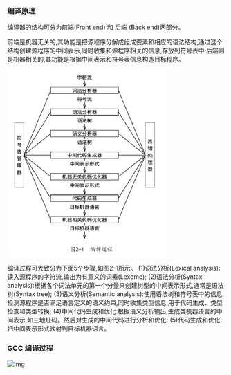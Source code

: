 ### 编译原理

编译器的结构可分为前端(Front end) 和 后端 (Back end)两部分。

前端是机器无关的,其功能是把源程序分解成组成要素和相应的语法结构,通过这个结构创建源程序的中间表示,同时收集和源程序相关的信息,存放到符号表中;后端则是机器相关的,其功能是根据中间表示和符号表信息构造目标程序。



![image-20230917194718463](assets/image-20230917194718463.png)

编译过程可大致分为下面5个步骤,如图2-1所示。
(1)词法分析(Lexical analysis):读入源程序的字符流,输出为有意义的词素(Lexeme);
(2)语法分析(Syntax analysis):根据各个词法单元的第一个分量来创建树型的中间表示形式,通常是语法树(Syntax tree);
(3)语义分析(Semantic analysis):使用语法树和符号表中的信息,检测源程序是否满足语言定义的语义约束,同时收集类型信息,用于代码生成、类型检查和类型转换;
(4)中间代码生成和优化:根据语义分析输出,生成类机器语言的中间表示,如三地址码。然后对生成的中间代码进行分析和优化;
(5)代码生成和优化:把中间表示形式映射到目标机器语言。



#### 

### GCC 编译过程



















![img](https://img-blog.csdnimg.cn/45e839d1c6764d668367d18291720731.png?x-oss-process=image/watermark,type_ZHJvaWRzYW5zZmFsbGJhY2s,shadow_50,text_Q1NETiBAQWRlbmlhbHp6,size_20,color_FFFFFF,t_70,g_se,x_16#pic_center)